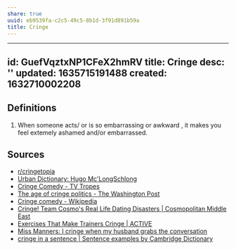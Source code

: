 ```yaml
---
share: true
uuid: eb9539fa-c2c5-49c5-8b1d-3f91d891b59a
title: Cringe
---
```

---
id: GuefVqztxNP1CFeX2hmRV
title: Cringe
desc: ''
updated: 1635715191488
created: 1632710002208
---

## Definitions

1. When someone acts/ or is so embarrassing or awkward , it makes you feel extemely ashamed and/or embarrassed.

## Sources

* [r/cringetopia](/undefined)
* [Urban Dictionary: Hugo Mc'LongSchlong](https://www.urbandictionary.com/author.php?author=Hugo%20Mc%27LongSchlong)
* [Cringe Comedy - TV Tropes](https://tvtropes.org/pmwiki/pmwiki.php/Main/CringeComedy)
* [The age of cringe politics - The Washington Post](https://www.washingtonpost.com/outlook/2019/02/11/age-cringe-politics/)
* [Cringe comedy - Wikipedia](https://en.wikipedia.org/wiki/Cringe_comedy)
* [Cringe! Team Cosmo's Real Life Dating Disasters | Cosmopolitan Middle East](https://www.cosmopolitanme.com/love/26282-cosmos-real-life-dating-disasters)
* [Exercises That Make Trainers Cringe | ACTIVE](https://www.active.com/fitness/articles/exercises-that-make-trainers-cringe)
* [Miss Manners: I cringe when my husband grabs the conversation](https://www.mercurynews.com/2021/09/18/miss-manners-i-cringe-when-my-husband-takes-over-conversation/)
* [cringe in a sentence | Sentence examples by Cambridge Dictionary](https://dictionary.cambridge.org/us/example/english/cringe)